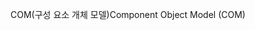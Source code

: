 <span data-ttu-id="03fd4-101">COM(구성 요소 개체 모델)</span><span class="sxs-lookup"><span data-stu-id="03fd4-101">Component Object Model (COM)</span></span>
